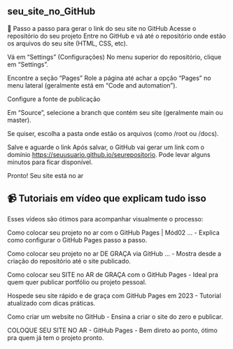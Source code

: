 ## seu_site_no_GitHub

🚀 Passo a passo para gerar o link do seu site no GitHub
Acesse o repositório do seu projeto Entre no GitHub e vá até o repositório onde estão os arquivos do seu site (HTML, CSS, etc).

Vá em “Settings” (Configurações) No menu superior do repositório, clique em “Settings”.

Encontre a seção “Pages” Role a página até achar a opção “Pages” no menu lateral (geralmente está em “Code and automation”).

Configure a fonte de publicação

Em “Source”, selecione a branch que contém seu site (geralmente main ou master).

Se quiser, escolha a pasta onde estão os arquivos (como /root ou /docs).

Salve e aguarde o link Após salvar, o GitHub vai gerar um link com o domínio https://seuusuario.github.io/seurepositorio. Pode levar alguns minutos para ficar disponível.

Pronto! Seu site está no ar

## 📹 Tutoriais em vídeo que explicam tudo isso
Esses vídeos são ótimos para acompanhar visualmente o processo:

Como colocar seu projeto no ar com o GitHub Pages | Mód02 ... - Explica como configurar o GitHub Pages passo a passo.

Como colocar seu projeto no ar DE GRAÇA via GitHub ... - Mostra desde a criação do repositório até o site publicado.

Como colocar seu SITE no AR de GRAÇA com o GitHub Pages - Ideal pra quem quer publicar portfólio ou projeto pessoal.

Hospede seu site rápido e de graça com GitHub Pages em 2023 - Tutorial atualizado com dicas práticas.

Como criar um website no GitHub - Ensina a criar o site do zero e publicar.

COLOQUE SEU SITE NO AR - GitHub Pages - Bem direto ao ponto, ótimo pra quem já tem o projeto pronto.

